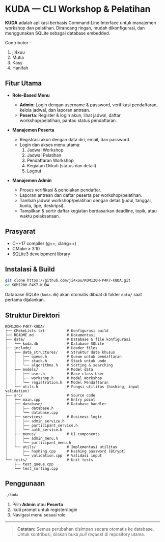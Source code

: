 # KUDA — CLI Workshop & Pelatihan

**KUDA** adalah aplikasi berbasis Command‑Line Interface untuk manajemen workshop dan pelatihan. Dirancang ringan, mudah dikonfigurasi, dan menggunakan SQLite sebagai database embedded.

Contributor :

1. ji4xuu
2. Mutia
3. Kasy
4. Hanifah

## Fitur Utama

- **Role-Based Menu**  
  - **Admin**: Login dengan username & password, verifikasi pendaftaran, kelola jadwal, dan laporan antrean.  
  - **Peserta**: Register & login akun, lihat jadwal, daftar workshop/pelatihan, pantau status pendaftaran.

- **Manajemen Peserta**  
  - Registrasi akun dengan data diri, email, dan password.  
  - Login dan akses menu utama:  
    1. Jadwal Workshop  
    2. Jadwal Pelatihan  
    3. Pendaftaran Workshop  
    4. Kegiatan Diikuti (status dan detail)  
    5. Logout

- **Manajemen Admin**  
  - Proses verifikasi & penolakan pendaftar.  
  - Laporan antrean dan daftar peserta per workshop/pelatihan.  
  - Tambah jadwal workshop/pelatihan dengan detail (judul, tanggal, kuota, tipe, deskripsi).  
  - Tampilkan & sortir daftar kegiatan berdasarkan deadline, topik, atau waktu pelaksanaan.

## Prasyarat

- C++17 compiler (g++, clang++)  
- CMake ≥ 3.10  
- SQLite3 development library

## Instalasi & Build

```bash
git clone https://github.com/ji4xuu/KOM120H-P4K7-KUDA.git
cd KOM120H-P4K7-KUDA
```

Database SQLite (`kuda.db`) akan otomatis dibuat di folder `data/` saat pertama dijalankan.

## Struktur Direktori

```
KOM120H-P4K7-KUDA/
├── CMakeLists.txt          # Konfigurasi build
├── README.md               # Dokumentasi
├── data/                   # Database & file konfigurasi
│   └── kuda.db             # Database SQLite
├── include/                # Header files
│   ├── data_structures/    # Struktur data khusus
│   │   ├── queue.h         # Queue untuk pendaftaran
│   │   ├── stack.h         # Stack untuk undo
│   │   └── algorithms.h    # Sorting & searching
│   ├── models/             # Model data
│   │   ├── user.h          # Base class User
│   │   ├── workshop.h      # Model Workshop
│   │   └── registration.h  # Model Pendaftaran
│   └── utils.h             # Fungsi utilitas (hashing, input validation)
├── src/                    # Source code
│   ├── main.cpp            # Entry point
│   ├── database/           # Database handler
│   │   ├── database.h
│   │   └── database.cpp
│   ├── services/           # Business logic
│   │   ├── admin_service.h
│   │   ├── participant_service.h
│   │   └── auth_service.h
│   ├── menus/              # UI components
│   │   ├── admin_menu.h
│   │   └── participant_menu.h
│   └── utils/              # Implementasi utilitas
│       ├── hashing.cpp     # Hashing password (BCrypt)
│       └── validation.cpp  # Validasi input
└── tests/                  # Unit tests
    ├── test_queue.cpp
    └── test_sorting.cpp
```

## Penggunaan

```bash
./kuda
```

1. Pilih **Admin** atau **Peserta**  
2. Ikuti prompt untuk register/login  
3. Navigasi menu sesuai role

---

> **Catatan:** Semua perubahan disimpan secara otomatis ke database.  
> Untuk kontribusi, silakan buka _pull request_ di repository utama.

